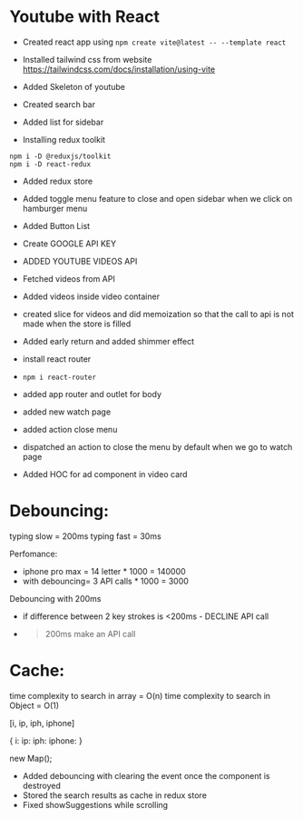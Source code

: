 # Youtube with React

- Created react app using `npm create vite@latest -- --template react`
- Installed tailwind css from website https://tailwindcss.com/docs/installation/using-vite

- Added Skeleton of youtube
- Created search bar
- Added list for sidebar

- Installing redux toolkit

```
npm i -D @reduxjs/toolkit
npm i -D react-redux
```

- Added redux store
- Added toggle menu feature to close and open sidebar when we click on hamburger menu

- Added Button List
- Create GOOGLE API KEY
- ADDED YOUTUBE VIDEOS API
- Fetched videos from API

- Added videos inside video container
- created slice for videos and did memoization so that the call to api is not made when the store is filled
- Added early return and added shimmer effect

- install react router
- `npm i react-router`

- added app router and outlet for body
- added new watch page
- added action close menu
- dispatched an action to close the menu by default when we go to watch page
- Added HOC for ad component in video card

# Debouncing:

typing slow = 200ms
typing fast = 30ms

Perfomance:

- iphone pro max = 14 letter \* 1000 = 140000
- with debouncing= 3 API calls \* 1000 = 3000

Debouncing with 200ms

- if difference between 2 key strokes is <200ms - DECLINE API call
- > 200ms make an API call

# Cache:

time complexity to search in array = O(n)
time complexity to search in Object = O(1)

[i, ip, iph, iphone]

{
i:
ip:
iph:
iphone:
}

new Map();

- Added debouncing with clearing the event once the component is destroyed
- Stored the search results as cache in redux store
- Fixed showSuggestions while scrolling
